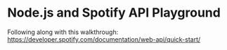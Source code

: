 # Node.js and Spotify API Playground

Following along with this walkthrough: https://developer.spotify.com/documentation/web-api/quick-start/ 